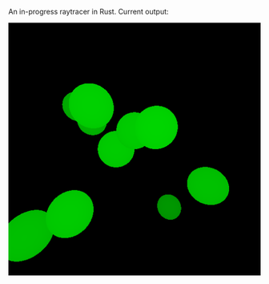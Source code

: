 An in-progress raytracer in Rust. Current output:

![Current output](https://github.com/brundonsmith/raytracer/raw/master/output.png)